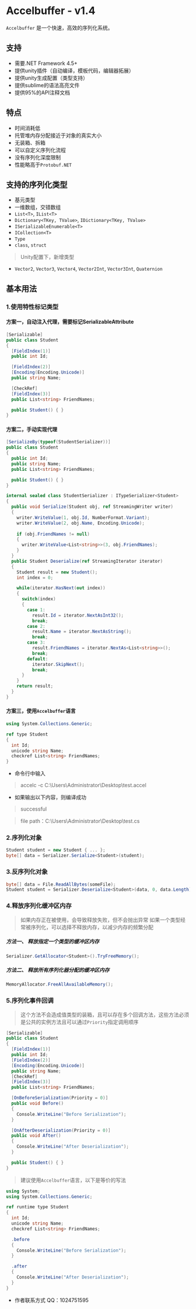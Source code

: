 # Accelbuffer - v1.4
`Accelbuffer` 是一个快速，高效的序列化系统。

## 支持
* 需要.NET Framework 4.5+
* 提供unity插件（自动编译，模板代码，编辑器拓展）
* 提供unity生成配置（类型支持）
* 提供sublime的语法高亮文件
* 提供95%的API注释文档

## 特点
* 时间消耗低
* 托管堆内存分配接近于对象的真实大小
* 无装箱、拆箱
* 可以自定义序列化流程
* 没有序列化深度限制
* 性能略高于`Protobuf.NET`

## 支持的序列化类型
* 基元类型
* 一维数组，交错数组
* `List<T>`, `IList<T>`
* `Dictionary<TKey, TValue>`, `IDictionary<TKey, TValue>`
* `ISerializableEnumerable<T>`
* `ICollection<T>`
* `Type`
* `class`, `struct`

> Unity配置下，新增类型
* `Vector2`, `Vector3`, `Vector4`, `Vector2Int`, `Vector3Int`, `Quaternion`

## 基本用法
### 1.使用特性标记类型
#### 方案一，自动注入代理，需要标记SerializableAttribute
```csharp
[Serializable]
public class Student
{
  [FieldIndex(1)]
  public int Id;

  [FieldIndex(2)]
  [Encoding(Encoding.Unicode)]
  public string Name;

  [CheckRef]
  [FieldIndex(3)]
  public List<string> FriendNames;

  public Student() { }
}
```

#### 方案二，手动实现代理
```csharp
[SerializeBy(typeof(StudentSerializer))]
public class Student
{
  public int Id;
  public string Name;
  public List<string> FriendNames;

  public Student() { }
}

internal sealed class StudentSerializer : ITypeSerializer<Student>
{
  public void Serialize(Student obj, ref StreamingWriter writer)
  {
    writer.WriteValue(1, obj.Id, NumberFormat.Variant);
    writer.WriteValue(2, obj.Name, Encoding.Unicode);
  
    if (obj.FriendNames != null)
    {
      writer.WriteValue<List<string>>(3, obj.FriendNames);
    }
  }
  public Student Deserialize(ref StreamingIterator iterator)
  {
    Student result = new Student();
    int index = 0;

    while(iterator.HasNext(out index))
    {
      switch(index)
      {
        case 1:
          result.Id = iterator.NextAsInt32();
          break;
        case 2:
          result.Name = iterator.NextAsString();
          break;
        case 3:
          result.FriendNames = iterator.NextAs<List<string>>();
          break;
        default:
          iterator.SkipNext();
          break;
      }
    }
    return result;
  }
}
```

#### 方案三，使用`Accelbuffer`语言
```csharp
using System.Collections.Generic;

ref type Student
{
  int Id;
  unicode string Name;
  checkref List<string> FriendNames;
}
```

* 命令行中输入
> accelc -c C:\Users\Administrator\Desktop\test.accel

* 如果输出以下内容，则编译成功
> successful

> file path：C:\Users\Administrator\Desktop\test.cs

### 2.序列化对象
```csharp
Student student = new Student { ... };
byte[] data = Serializer.Serialize<Student>(student);
```

### 3.反序列化对象
```csharp
byte[] data = File.ReadAllBytes(someFile);
Student student = Serializer.Deserialize<Student>(data, 0, data.Length);
```

### 4.释放序列化缓冲区内存
> 如果内存正在被使用，会导致释放失败，但不会抛出异常
> 如果一个类型经常被序列化，可以选择不释放内存，以减少内存的频繁分配

##### 方法一、 释放指定一个类型的缓冲区内存
```csharp
Serializer.GetAllocator<Student>().TryFreeMemory();
```

##### 方法二、 释放所有序列化器分配的缓冲区内存
```csharp
MemoryAllocator.FreeAllAvailableMemory();
```

### 5.序列化事件回调
> 这个方法不会造成值类型的装箱，且可以存在多个回调方法，这些方法必须是公共的实例方法且可以通过`Priority`指定调用顺序

```csharp
[Serializable]
public class Student
{
  [FieldIndex(1)]
  public int Id;
  [FieldIndex(2)]
  [Encoding(Encoding.Unicode)]
  public string Name;
  [CheckRef]
  [FieldIndex(3)]
  public List<string> FriendNames;

  [OnBeforeSerialization(Priority = 0)]
  public void Before()
  {
    Console.WriteLine("Before Serialization");
  }

  [OnAfterDeserialization(Priority = 0)]
  public void After()
  {
    Console.WriteLine("After Deserialization");
  }

  public Student() { }
}
```

> 建议使用`Accelbuffer`语言，以下是等价的写法

```csharp
using System;
using System.Collections.Generic;

ref runtime type Student
{
  int Id;
  unicode string Name;
  checkref List<string> FriendNames;

  .before
  {
    Console.WriteLine("Before Serialization");
  }

  .after
  {
    Console.WriteLine("After Deserialization");
  }
}
```

* 作者联系方式 QQ：1024751595